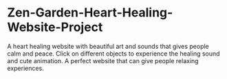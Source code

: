 # Zen-Garden-Heart-Healing-Website-Project
A heart healing website with beautiful art and sounds that gives people calm and peace. Click on different objects to experience the healing sound and cute animation. A perfect website that can give people relaxing experiences.
